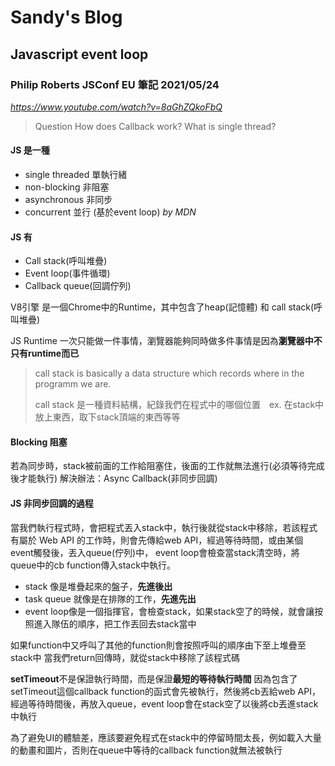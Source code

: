 # Sandy's Blog

## Javascript event loop
### Philip Roberts JSConf EU 筆記 2021/05/24
*https://www.youtube.com/watch?v=8aGhZQkoFbQ*
> Question
> How does Callback work?
> What is single thread?

#### JS 是一種
- single threaded 單執行緒
- non-blocking 非阻塞
- asynchronous 非同步
- concurrent 並行 (基於event loop) *by MDN*

#### JS 有
- Call stack(呼叫堆疊)
- Event loop(事件循環)
- Callback queue(回調佇列)

V8引擎 是一個Chrome中的Runtime，其中包含了heap(記憶體) 和 call stack(呼叫堆疊)

JS Runtime 一次只能做一件事情，瀏覽器能夠同時做多件事情是因為**瀏覽器中不只有runtime而已**

> call stack is basically a data structure which records where in the programm we are.
>
> call stack 是一種資料結構，紀錄我們在程式中的哪個位置　ex. 在stack中放上東西，取下stack頂端的東西等等

#### Blocking 阻塞
若為同步時，stack被前面的工作給阻塞住，後面的工作就無法進行(必須等待完成後才能執行)
解決辦法：Async Callback(非同步回調)

#### JS 非同步回調的過程
當我們執行程式時，會把程式丟入stack中，執行後就從stack中移除，若該程式有屬於 Web API 的工作時，則會先傳給web API，經過等待時間，或由某個event觸發後，丟入queue(佇列)中，
event loop會檢查當stack清空時，將queue中的cb function傳入stack中執行。

- stack 像是堆疊起來的盤子，**先進後出**
- task queue 就像是在排隊的工作，**先進先出**
- event loop像是一個指揮官，會檢查stack，如果stack空了的時候，就會讓按照進入隊伍的順序，把工作丟回去stack當中

如果function中又呼叫了其他的function則會按照呼叫的順序由下至上堆疊至stack中
當我們return回傳時，就從stack中移除了該程式碼 


**setTimeout**不是保證執行時間，而是保證**最短的等待執行時間**
因為包含了setTimeout這個callback function的函式會先被執行，然後將cb丟給web API，經過等待時間後，再放入queue，event loop會在stack空了以後將cb丟進stack中執行

為了避免UI的體驗差，應該要避免程式在stack中的停留時間太長，例如載入大量的動畫和圖片，否則在queue中等待的callback function就無法被執行
